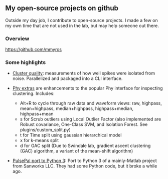## My open-source projects on github
Outside my day job, I contribute to open-source projects. I made a few on my own time that are not used in the lab,
but may help someone out there.

### Overview
https://github.com/mmyros
### Some highlights
* [Cluster quality](https://github.com/mmyros/cluster_quality): measurements of how well spikes were isolated from noise.
Parallelized and packaged into a CLI interface.
* [Phy extras](https://github.com/mmyros/phy_extras) are enhancements to the popular Phy interface for inspecting 
clustering. Includes:
    -    Alt+R to cycle through raw data and waveform views: raw, highpass, mean+highpass, median+highpass, highpass+median, highpass+mean
    -    s for Scrub outliers using Local Outlier Factor (also implemented are Robust covariance, One-Class SVM, and Isolation Forest. See plugins/custom_split.py)
    -    t for Time split using gaussian hierarchical model
    -    x for k-means split
    -    d for GAC split (Due to Swindale lab, gradient ascent clustering (GAC) algorithm, a variant of the mean-shift algorithm)

* [PulsePal port to Python 3](https://github.com/mmyros/PulsePal): Port to Python 3 of a mainly-Matlab project 
from Sanworks LLC. They had some Python code, but it broke a while ago.
 
